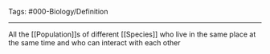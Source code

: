 Tags: #000-Biology/Definition 

---
All the [[Population]]s of different [[Species]] who live in the same place at the same time and who can interact with each other
